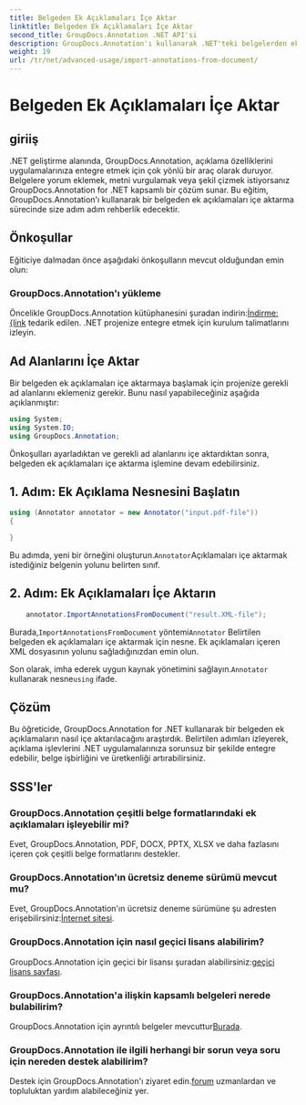 ```yaml
---
title: Belgeden Ek Açıklamaları İçe Aktar
linktitle: Belgeden Ek Açıklamaları İçe Aktar
second_title: GroupDocs.Annotation .NET API'si
description: GroupDocs.Annotation'ı kullanarak .NET'teki belgelerden ek açıklamaları nasıl içe aktaracağınızı öğrenin. Sorunsuz entegrasyon için adım adım eğitimimizi izleyin.
weight: 19
url: /tr/net/advanced-usage/import-annotations-from-document/
---
```


# Belgeden Ek Açıklamaları İçe Aktar

## giriiş
.NET geliştirme alanında, GroupDocs.Annotation, açıklama özelliklerini uygulamalarınıza entegre etmek için çok yönlü bir araç olarak duruyor. Belgelere yorum eklemek, metni vurgulamak veya şekil çizmek istiyorsanız GroupDocs.Annotation for .NET kapsamlı bir çözüm sunar. Bu eğitim, GroupDocs.Annotation'ı kullanarak bir belgeden ek açıklamaları içe aktarma sürecinde size adım adım rehberlik edecektir.
## Önkoşullar
Eğiticiye dalmadan önce aşağıdaki önkoşulların mevcut olduğundan emin olun:
### GroupDocs.Annotation'ı yükleme
 Öncelikle GroupDocs.Annotation kütüphanesini şuradan indirin:[İndirme: {link](https://releases.groupdocs.com/annotation/net/) tedarik edilen. .NET projenize entegre etmek için kurulum talimatlarını izleyin.

## Ad Alanlarını İçe Aktar
Bir belgeden ek açıklamaları içe aktarmaya başlamak için projenize gerekli ad alanlarını eklemeniz gerekir. Bunu nasıl yapabileceğiniz aşağıda açıklanmıştır:

```csharp
using System;
using System.IO;
using GroupDocs.Annotation;
```

Önkoşulları ayarladıktan ve gerekli ad alanlarını içe aktardıktan sonra, belgeden ek açıklamaları içe aktarma işlemine devam edebilirsiniz.
## 1. Adım: Ek Açıklama Nesnesini Başlatın
```csharp
using (Annotator annotator = new Annotator("input.pdf-file"))
{

}
```
 Bu adımda, yeni bir örneğini oluşturun.`Annotator`Açıklamaları içe aktarmak istediğiniz belgenin yolunu belirten sınıf.
## 2. Adım: Ek Açıklamaları İçe Aktarın
```csharp
	annotator.ImportAnnotationsFromDocument("result.XML-file");
```
 Burada,`ImportAnnotationsFromDocument` yöntemi`Annotator` Belirtilen belgeden ek açıklamaları içe aktarmak için nesne. Ek açıklamaları içeren XML dosyasının yolunu sağladığınızdan emin olun.

 Son olarak, imha ederek uygun kaynak yönetimini sağlayın.`Annotator` kullanarak nesne`using` ifade.

## Çözüm
Bu öğreticide, GroupDocs.Annotation for .NET kullanarak bir belgeden ek açıklamaların nasıl içe aktarılacağını araştırdık. Belirtilen adımları izleyerek, açıklama işlevlerini .NET uygulamalarınıza sorunsuz bir şekilde entegre edebilir, belge işbirliğini ve üretkenliği artırabilirsiniz.
## SSS'ler
### GroupDocs.Annotation çeşitli belge formatlarındaki ek açıklamaları işleyebilir mi?
Evet, GroupDocs.Annotation, PDF, DOCX, PPTX, XLSX ve daha fazlasını içeren çok çeşitli belge formatlarını destekler.
### GroupDocs.Annotation'ın ücretsiz deneme sürümü mevcut mu?
 Evet, GroupDocs.Annotation'ın ücretsiz deneme sürümüne şu adresten erişebilirsiniz:[İnternet sitesi](https://releases.groupdocs.com/).
### GroupDocs.Annotation için nasıl geçici lisans alabilirim?
 GroupDocs.Annotation için geçici bir lisansı şuradan alabilirsiniz:[geçici lisans sayfası](https://purchase.groupdocs.com/temporary-license/).
### GroupDocs.Annotation'a ilişkin kapsamlı belgeleri nerede bulabilirim?
 GroupDocs.Annotation için ayrıntılı belgeler mevcuttur[Burada](https://tutorials.groupdocs.com/annotation/net/).
### GroupDocs.Annotation ile ilgili herhangi bir sorun veya soru için nereden destek alabilirim?
 Destek için GroupDocs.Annotation'ı ziyaret edin.[forum](https://forum.groupdocs.com/c/annotation/10) uzmanlardan ve topluluktan yardım alabileceğiniz yer.